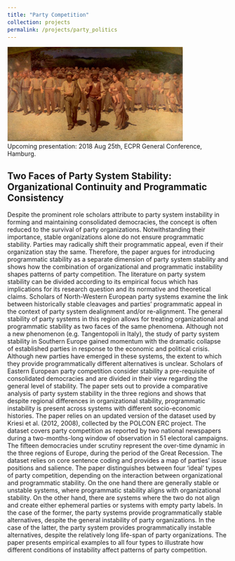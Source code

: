 ```yaml
---
title: "Party Competition"
collection: projects
permalink: /projects/party_politics
---
```


<p><a href="./party_politics" target="_blank"><img src="./parties.jpg"></a><br/>
Upcoming presentation: 2018 Aug 25th, ECPR General Conference, Hamburg.</p>

Two Faces of Party System Stability: Organizational Continuity and Programmatic Consistency
------
Despite the prominent role scholars attribute to party system instability in forming and maintaining consolidated democracies, the concept is often reduced to the survival of party organizations. Notwithstanding their importance, stable organizations alone do not ensure programmatic stability. Parties may radically shift their programmatic appeal, even if their organization stay the same. Therefore, the paper argues for introducing programmatic stability as a separate dimension of party system stability and shows how the combination of organizational and programmatic instability shapes patterns of party competition.
The literature on party system stability can be divided according to its empirical focus which has implications for its research question and its normative and theoretical claims. Scholars of North-Western European party systems examine the link between historically stable cleavages and parties’ programmatic appeal in the context of party system dealignment and/or re-alignment. The general stability of party systems in this region allows for treating organizational and programmatic stability as two faces of the same phenomena. Although not a new phenomenon (e.g. Tangentopoli in Italy), the study of party system stability in Southern Europe gained momentum with the dramatic collapse of established parties in response to the economic and political crisis. Although new parties have emerged in these systems, the extent to which they provide programmatically different alternatives is unclear. Scholars of Eastern European party competition consider stability a pre-requisite of consolidated democracies and are divided in their view regarding the general level of stability. The paper sets out to provide a comparative analysis of party system stability in the three regions and shows that despite regional differences in organizational stability, programmatic instability is present across systems with different socio-economic histories.
The paper relies on an updated version of the dataset used by Kriesi et al. (2012, 2008), collected by the POLCON ERC project. The dataset covers party competition as reported by two national newspapers during a two-months-long window of observation in 51 electoral campaigns. The fifteen democracies under scrutiny represent the over-time dynamic in the three regions of Europe, during the period of the Great Recession. The dataset relies on core sentence coding and provides a map of parties’ issue positions and salience.
The paper distinguishes between four ‘ideal’ types of party competition, depending on the interaction between organizational and programmatic stability. On the one hand there are generally stable or unstable systems, where programmatic stability aligns with organizational stability. On the other hand, there are systems where the two do not align and create either ephemeral parties or systems with empty party labels. In the case of the former, the party systems provide programmatically stable alternatives, despite the general instability of party organizations. In the case of the latter, the party system provides programmatically instable alternatives, despite the relatively long life-span of party organizations. The paper presents empirical examples to all four types to illustrate how different conditions of instability affect patterns of party competition.

